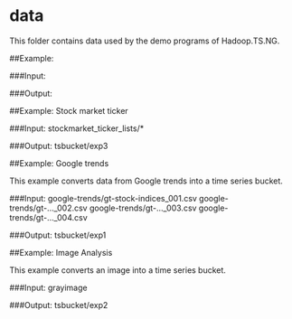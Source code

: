 # data

This folder contains data used by the demo programs of Hadoop.TS.NG.

##Example:

###Input:

###Output:
	 



##Example: Stock market ticker 

###Input: 
	stockmarket_ticker_lists/*

###Output:
	tsbucket/exp3


	 

##Example: Google trends

This example converts data from Google trends into a time series bucket.

###Input:
	google-trends/gt-stock-indices_001.csv
	google-trends/gt-..._002.csv
	google-trends/gt-..._003.csv
	google-trends/gt-..._004.csv
	
###Output:
	tsbucket/exp1
	 
	 
	 
	 
##Example: Image Analysis 

This example converts an image into a time series bucket.

###Input: 
	grayimage	

###Output:
	tsbucket/exp2
